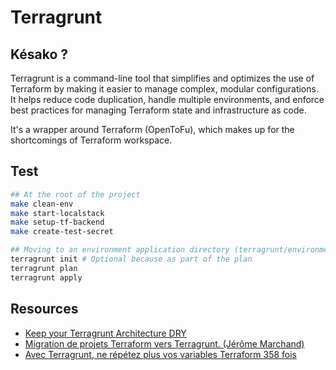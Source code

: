 # Terragrunt

## Késako ?

Terragrunt is a command-line tool that simplifies and optimizes the use of Terraform by making it easier to manage complex, modular configurations. It helps reduce code duplication, handle multiple environments, and enforce best practices for managing Terraform state and infrastructure as code.

It's a wrapper around Terraform (OpenToFu), which makes up for the shortcomings of Terraform workspace.


## Test

```bash
## At the root of the project
make clean-env
make start-localstack
make setup-tf-backend
make create-test-secret

## Moving to an environment application directory (terragrunt/environments/<ENV>/aws-app)
terragrunt init # Optional because as part of the plan 
terragrunt plan
terragrunt apply
```

## Resources

- [Keep your Terragrunt Architecture DRY][terragrunt-dry-architecture]
- [Migration de projets Terraform vers Terragrunt. (Jérôme Marchand)][migration-tf-to-tg-yt]
- [Avec Terragrunt, ne répétez plus vos variables Terraform 358 fois][zwindler-terragrunt-blog-post]

<!-- Links -->
[terragrunt-dry-architecture]: https://terragrunt.gruntwork.io/docs/features/keep-your-terragrunt-architecture-dry/
[migration-tf-to-tg-yt]: https://youtu.be/_5mBwYd9w-0?si=9UTIJ-_Dcp-TzB2z
[zwindler-terragrunt-blog-post]: https://blog.zwindler.fr/2022/08/29/terragrunt-ne-repetez-plus-vos-variables-terraform/